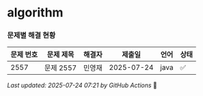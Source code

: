 # algorithm

### 문제별 해결 현황

| 문제 번호 | 문제 제목 | 해결자 | 제출일 | 언어 | 상태 |
|----------|----------|--------|--------|------|------|
| 2557 | 문제 2557 | 민영재 | 2025-07-24 | java | ✅ |---
*Last updated: 2025-07-24 07:21 by GitHub Actions* 🤖
